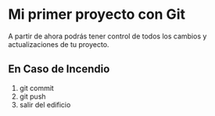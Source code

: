 # Mi primer proyecto con Git
A partir de ahora podrás tener control de todos los cambios y actualizaciones de tu proyecto.
## En Caso de Incendio
1. git commit
2. git push
3. salir del edificio
